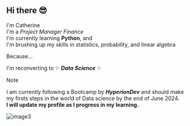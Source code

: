 ## Hi there 😎

I'm Catherine  
I'm a *Project Manager Finance*  
I'm currently learning __Python__, and   
I'm brushing up my skills in statistics, probability, and linear algebra  

Because...

I'm reconverting to ✨ _**Data Science**_ ✨ 


> [!NOTE]
> I am currently following a Bootcamp by ***HyperionDev*** and should make  
> my firsts steps in the world of Data science by the end of June 2024.  
> **I will update my profile as I progress in my learning.**


![image3](https://github.com/CatherineSchalbroeck/CatherineSchalbroeck/assets/77054227/3fbd4b91-afc4-46bf-8739-38125ab436fc)





<!--
**CatherineSchalbroeck/CatherineSchalbroeck** is a ✨ _special_ ✨ repository because its `README.md` (this file) appears on your GitHub profile.

Here are some ideas to get you started:

- 🔭 I’m currently working on ...
- 🌱 I’m currently learning ...
- 👯 I’m looking to collaborate on ...
- 🤔 I’m looking for help with ...
- 💬 Ask me about ...
- 📫 How to reach me: ...
- 😄 Pronouns: ...
- ⚡ Fun fact: ...
-->
